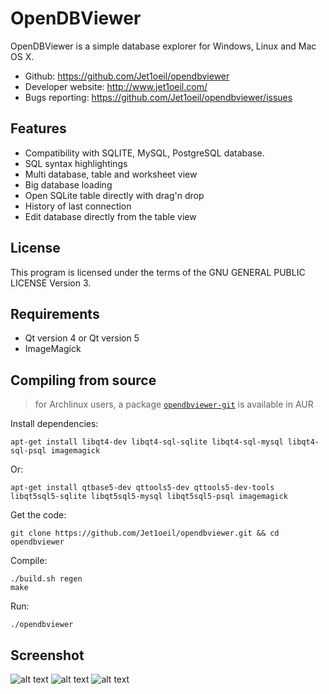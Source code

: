 OpenDBViewer
============

OpenDBViewer is a simple database explorer for Windows, Linux and Mac OS X.

- Github: https://github.com/Jet1oeil/opendbviewer
- Developer website: http://www.jet1oeil.com/
- Bugs reporting: https://github.com/Jet1oeil/opendbviewer/issues

Features
--------
- Compatibility with SQLITE, MySQL, PostgreSQL database.
- SQL syntax highlightings
- Multi database, table and worksheet view
- Big database loading
- Open SQLite table directly with drag'n drop
- History of last connection
- Edit database directly from the table view

License
-------

This program is licensed under the terms of the GNU GENERAL PUBLIC LICENSE Version 3.

Requirements
------------

- Qt version 4 or Qt version 5
- ImageMagick

Compiling from source
---------------------

> for Archlinux users, a package [`opendbviewer-git`](https://aur.archlinux.org/packages/opendbviewer-git) is available in AUR

Install dependencies:

    apt-get install libqt4-dev libqt4-sql-sqlite libqt4-sql-mysql libqt4-sql-psql imagemagick

Or:

    apt-get install qtbase5-dev qttools5-dev qttools5-dev-tools libqt5sql5-sqlite libqt5sql5-mysql libqt5sql5-psql imagemagick

Get the code:

    git clone https://github.com/Jet1oeil/opendbviewer.git && cd opendbviewer

Compile:

    ./build.sh regen
    make

Run:

    ./opendbviewer

Screenshot
----------

![alt text](https://raw.githubusercontent.com/Jet1oeil/opendbviewer/master/doc/opendbviewer-screenshot-1.png)
![alt text](https://raw.githubusercontent.com/Jet1oeil/opendbviewer/master/doc/opendbviewer-screenshot-2.png)
![alt text](https://raw.githubusercontent.com/Jet1oeil/opendbviewer/master/doc/opendbviewer-screenshot-3.png)
